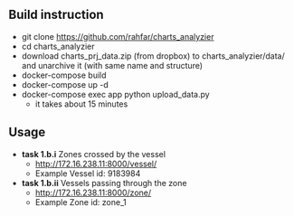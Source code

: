 ## Build instruction
* git clone https://github.com/rahfar/charts_analyzier
* cd charts_analyzier
* download charts_prj_data.zip (from dropbox) to charts_analyzier/data/ and unarchive it (with same name and structure)
* docker-compose build
* docker-compose up -d
* docker-compose exec app python upload_data.py
    * it takes about 15 minutes

## Usage
* __task 1.b.i__ Zones crossed by the vessel
    * http://172.16.238.11:8000/vessel/
    * Example Vessel id: 9183984  
* __task 1.b.ii__ Vessels passing through the zone 
    * http://172.16.238.11:8000/zone/
    * Example Zone id: zone_1
